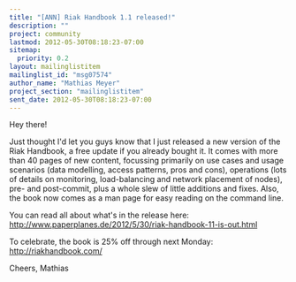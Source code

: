 ```yaml
---
title: "[ANN] Riak Handbook 1.1 released!"
description: ""
project: community
lastmod: 2012-05-30T08:18:23-07:00
sitemap:
  priority: 0.2
layout: mailinglistitem
mailinglist_id: "msg07574"
author_name: "Mathias Meyer"
project_section: "mailinglistitem"
sent_date: 2012-05-30T08:18:23-07:00
---
```



Hey there! 

Just thought I'd let you guys know that I just released a new version of the 
Riak Handbook, a free update if you already bought it. It comes with more than 
40 pages of new content, focussing primarily on use cases and usage scenarios 
(data modelling, access patterns, pros and cons), operations (lots of details 
on monitoring, load-balancing and network placement of nodes), pre- and 
post-commit, plus a whole slew of little additions and fixes. Also, the book 
now comes as a man page for easy reading on the command line.

You can read all about what's in the release here: 
http://www.paperplanes.de/2012/5/30/riak-handbook-11-is-out.html

To celebrate, the book is 25% off through next Monday: http://riakhandbook.com/

Cheers, Mathias

